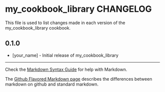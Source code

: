 my_cookbook_library CHANGELOG
=============================

This file is used to list changes made in each version of the my_cookbook_library cookbook.

0.1.0
-----
- [your_name] - Initial release of my_cookbook_library

- - -
Check the [Markdown Syntax Guide](http://daringfireball.net/projects/markdown/syntax) for help with Markdown.

The [Github Flavored Markdown page](http://github.github.com/github-flavored-markdown/) describes the differences between markdown on github and standard markdown.
